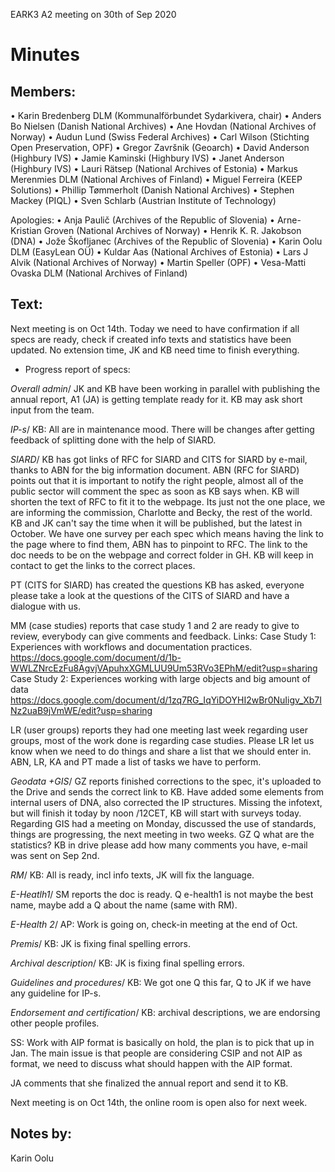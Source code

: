 EARK3 A2 meeting on 30th of Sep 2020

# Minutes

## Members:

• Karin Bredenberg DLM (Kommunalförbundet Sydarkivera, chair)
• Anders Bo Nielsen (Danish National Archives)
• Ane Hovdan (National Archives of Norway)
• Audun Lund (Swiss Federal Archives)
• Carl Wilson (Stichting Open Preservation, OPF)
• Gregor Završnik (Geoarch)
• David Anderson (Highbury IVS)
• Jamie Kaminski (Highbury IVS)
• Janet Anderson (Highbury IVS)
• Lauri Rätsep (National Archives of Estonia)
• Markus Merenmies DLM (National Archives of Finland)
• Miguel Ferreira (KEEP Solutions)
• Phillip Tømmerholt (Danish National Archives)
• Stephen Mackey (PIQL)
• Sven Schlarb (Austrian Institute of Technology)

Apologies: 
• Anja Paulič (Archives of the Republic of Slovenia) 
• Arne-Kristian Groven (National Archives of Norway) 
• Henrik K. R. Jakobson (DNA)
• Jože Škofljanec (Archives of the Republic of Slovenia)
• Karin Oolu DLM (EasyLean OÜ)
• Kuldar Aas (National Archives of Estonia)
• Lars J Alvik (National Archives of Norway)
• Martin Speller (OPF)
• Vesa-Matti Ovaska DLM (National Archives of Finland)






## Text: 

Next meeting is on Oct 14th. 
Today we need to have confirmation if all specs are ready, check if created info texts and statistics have been updated. No extension time, JK and KB need time to finish everything.  



- Progress report of specs:

*Overall admin*/ JK and KB have been working in parallel with publishing the annual report, A1 (JA) is getting template ready for it. KB may ask short input from the team.

*IP-s*/ KB: All are in maintenance mood. There will be changes after getting feedback of splitting done with the help of SIARD. 

*SIARD*/ KB has got links of RFC for SIARD and CITS for SIARD by e-mail, thanks to ABN for the big information document. ABN (RFC for SIARD) points out that it is important to notify the right people, almost all of the public sector will comment the spec as soon as KB says when. KB will shorten the text of RFC to fit it to the webpage. Its just not the one place, we are informing the commission, Charlotte and Becky, the rest of the world. KB and JK can't say the time when it will be published, but the latest in October. We have one survey per each spec which means having the link to the page where to find them, ABN has to pinpoint to RFC. The link to the doc needs to be on the webpage and correct folder in GH. KB will keep in contact to get the links to the correct places. 

PT (CITS for SIARD) has created the questions KB has asked, everyone please take a look at the questions of the CITS of SIARD and have a dialogue with us. 

MM (case studies) reports that case study 1 and 2  are ready to give to review, everybody can give comments and feedback. Links:
Case Study 1: Experiences with workflows and documentation practices.
https://docs.google.com/document/d/1b-WWLZNrcEzFu8AgvjVApuhxXGMLUU9Um53RVo3EPhM/edit?usp=sharing
Case Study 2: Experiences working with large objects and big amount of data
https://docs.google.com/document/d/1zq7RG_IqYiDOYHI2wBr0NuIigv_Xb7INz2uaB9jVmWE/edit?usp=sharing

LR (user groups) reports they had one meeting last week regarding user groups, most of the work done is regarding case studies. Please LR let us know when we need to do things and share a list that we should enter in. ABN, LR, KA and PT made a list of tasks we have to perform. 

*Geodata +GIS*/ GZ reports finished corrections to the spec, it's uploaded to the Drive and sends the correct link to KB. Have added some elements from internal users of DNA,  also corrected the IP structures. Missing the infotext, but will finish it today by noon /12CET, KB will start with surveys today. Regarding GIS had a meeting on Monday, discussed the use of standards, things are progressing, the next meeting in two weeks. GZ Q what are the statistics? KB in drive please add how many comments you have, e-mail was sent on Sep 2nd.

*RM*/ KB: All is ready, incl info texts, JK will fix the language. 

*E-Heatlh1*/ SM reports the doc is ready. Q e-health1 is not maybe the best name, maybe add a Q about the name (same with RM).  

*E-Health 2*/ AP: Work is going on,  check-in meeting at the end of Oct.

*Premis*/ KB: JK is fixing final spelling errors.

*Archival description*/ KB: JK is fixing final spelling errors. 

*Guidelines and procedures*/ KB: We got one Q this far, Q to JK if we have any guideline for IP-s.  

*Endorsement and certification*/ KB: archival descriptions, we are endorsing other people profiles. 

SS: Work with AIP format is basically on hold, the plan is to pick that up in Jan. The main issue is that people are considering CSIP and not AIP as format, we need to discuss what should happen with the AIP format. 

JA comments that she finalized the annual report and send it to KB. 


Next meeting is on Oct 14th, the online room is open also for next week.  

## Notes by: 

Karin Oolu
